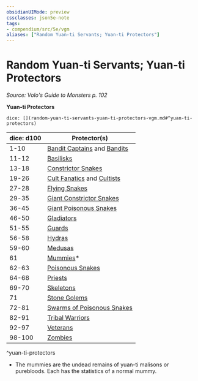 ```yaml
---
obsidianUIMode: preview
cssclasses: json5e-note
tags:
- compendium/src/5e/vgm
aliases: ["Random Yuan-ti Servants; Yuan-ti Protectors"]
---
```

# Random Yuan-ti Servants; Yuan-ti Protectors
*Source: Volo's Guide to Monsters p. 102* 

**Yuan-ti Protectors**

`dice: [](random-yuan-ti-servants-yuan-ti-protectors-vgm.md#^yuan-ti-protectors)`

| dice: d100 | Protector(s) |
|------------|--------------|
| 1-10 | [Bandit Captains](/3-Mechanics/CLI/bestiary/humanoid/bandit-captain.md) and [Bandits](/3-Mechanics/CLI/bestiary/humanoid/bandit.md) |
| 11-12 | [Basilisks](/3-Mechanics/CLI/bestiary/monstrosity/basilisk.md) |
| 13-18 | [Constrictor Snakes](/3-Mechanics/CLI/bestiary/beast/constrictor-snake.md) |
| 19-26 | [Cult Fanatics](/3-Mechanics/CLI/bestiary/humanoid/cult-fanatic.md) and [Cultists](/3-Mechanics/CLI/bestiary/humanoid/cultist.md) |
| 27-28 | [Flying Snakes](/3-Mechanics/CLI/bestiary/beast/flying-snake.md) |
| 29-35 | [Giant Constrictor Snakes](/3-Mechanics/CLI/bestiary/beast/giant-constrictor-snake.md) |
| 36-45 | [Giant Poisonous Snakes](/3-Mechanics/CLI/bestiary/beast/giant-poisonous-snake.md) |
| 46-50 | [Gladiators](/3-Mechanics/CLI/bestiary/humanoid/gladiator.md) |
| 51-55 | [Guards](/3-Mechanics/CLI/bestiary/humanoid/guard.md) |
| 56-58 | [Hydras](/3-Mechanics/CLI/bestiary/monstrosity/hydra.md) |
| 59-60 | [Medusas](/3-Mechanics/CLI/bestiary/monstrosity/medusa.md) |
| 61 | [Mummies](/3-Mechanics/CLI/bestiary/undead/mummy.md)* |
| 62-63 | [Poisonous Snakes](/3-Mechanics/CLI/bestiary/beast/poisonous-snake.md) |
| 64-68 | [Priests](/3-Mechanics/CLI/bestiary/humanoid/priest.md) |
| 69-70 | [Skeletons](/3-Mechanics/CLI/bestiary/undead/skeleton.md) |
| 71 | [Stone Golems](/3-Mechanics/CLI/bestiary/construct/stone-golem.md) |
| 72-81 | [Swarms of Poisonous Snakes](/3-Mechanics/CLI/bestiary/beast/swarm-of-poisonous-snakes.md) |
| 82-91 | [Tribal Warriors](/3-Mechanics/CLI/bestiary/humanoid/tribal-warrior.md) |
| 92-97 | [Veterans](/3-Mechanics/CLI/bestiary/humanoid/veteran.md) |
| 98-100 | [Zombies](/3-Mechanics/CLI/bestiary/undead/zombie.md) |
^yuan-ti-protectors

* The mummies are the undead remains of yuan-ti malisons or purebloods. Each has the statistics of a normal mummy.